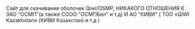 Сайт для скачивания оболочек Qiwi/OSMP,
НИКАКОГО ОТНОШЕНИЯ К ЗАО "ОСМП"(а также СООО "ОСМПБел" и т.д) И АО "КИВИ" ( ТОО «QIWI Kazakhstan» (КИВИ Казахстан) и т.д )
